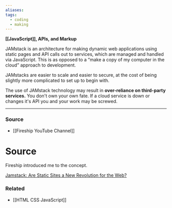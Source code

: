 ```yaml
---
aliases: 
tags:
  - coding
  - making
---
```

**[[JavaScript]], APIs, and Markup**

JAMstack is an architecture for making dynamic web applications using static pages and API calls out to services, which are managed and handled via JavaScript. This is as opposed to a “make a copy of my computer in the cloud” approach to development.

JAMstacks are easier to scale and easier to secure, at the cost of being slightly more complicated to set up to begin with. 

The use of JAMstack technology may result in **over-reliance on third-party services.** You don't own your own fate. If a cloud service is down or changes it's API you and your work may be screwed. 

---

### Source
- [[Fireship YouTube Channel]]

# Source

Fireship introduced me to the concept.

[Jamstack: Are Static Sites a New Revolution for the Web?](https://www.codemotion.com/magazine/frontend/web-developer/jamstack-are-static-sites-a-new-revolution-for-the-web/)

### Related
- [[HTML CSS JavaScript]]